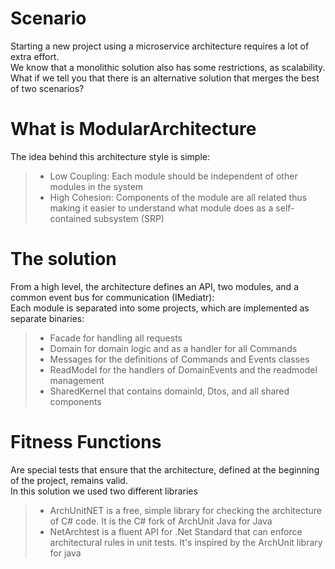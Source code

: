 # Scenario
Starting a new project using a microservice architecture requires a lot of extra effort.  
We know that a monolithic solution also has some restrictions, as scalability.  
What if we tell you that there is an alternative solution that merges the best of two scenarios?  

# What is ModularArchitecture
The idea behind this architecture style is simple:  
> - Low Coupling: Each module should be independent of other modules in the system  
> - High Cohesion: Components of the module are all related thus making it easier to understand what module does as a self-contained subsystem (SRP)  

# The solution
From a high level, the architecture defines an API, two modules, and a common event bus for communication (IMediatr):  
Each module is separated into some projects, which are implemented as separate binaries: 
> - Facade for handling all requests  
> - Domain for domain logic and as a handler for all Commands  
> - Messages for the definitions of Commands and Events classes  
> - ReadModel for the handlers of DomainEvents and the readmodel management  
> - SharedKernel that contains domainId, Dtos, and all shared components

# Fitness Functions
Are special tests that ensure that the architecture, defined at the beginning of the project, remains valid.  
In this solution we used two different libraries  
> - ArchUnitNET is a free, simple library for checking the architecture of C# code. It is the C# fork of ArchUnit Java for Java  
> - NetArchtest is a fluent API for .Net Standard that can enforce architectural rules in unit tests. It's inspired by the ArchUnit library for java